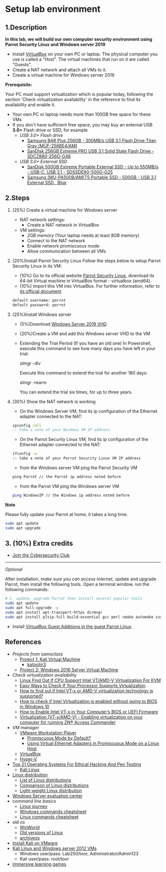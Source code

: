 # Setup lab environment

## 1.Description
**In this lab, we will build our own computer security environment using Parrot Security Linux and Windows server 2019**

* Install  [VirtualBox](https://www.virtualbox.org/) on your own PC or laptop. The physical computer you use is called a "Host". The virtual machines that run on it are called "Guests". 
* Create a NAT network and attach all VMs to it.
* Create a virtual machine for Windows server 2019


**Prerequisite:**

Your PC must support virtualization which is popular today, following the section 'Check virtualization availability' in the reference to find its availability and enable it.

* Your own PC or laptop needs more than 100GB free space for these VMs
* If you don't have sufficient free space, you may buy an external USB **3.0+** Flash drive or SSD, for example
  * _USB 3.0+ Flash drive_
    * [Samsung BAR Plus 256GB - 300MB/s USB 3.1 Flash Drive Titan Gray (MUF-256BE4/AM)](https://www.amazon.com/Samsung-BAR-Plus-32GB-MUF-32BE4/dp/B07BPKL2D2?ref\_=fsclp\_pl\_dp\_2&th=1)
    * [SanDisk 256GB Extreme PRO USB 3.1 Solid State Flash Drive - SDCZ880-256G-G46](https://www.amazon.com/dp/B01N7QDO7M/ref=emc\_b\_5\_t)
  * _USB 3.0+  External SSD_
    * [SanDisk 500GB Extreme Portable External SSD - Up to 550MB/s - USB-C, USB 3.1 - SDSSDE60-500G-G25](https://www.amazon.com/SanDisk-500GB-Extreme-Portable-External/dp/B078SWJ3CF/ref=sr\_1\_1?dchild=1&keywords=SanDisk\+500GB\+Extreme\+Portable\+External\+SSD\+-\+Up\+to\+550MB%2Fs\+-\+USB-C%2C\+USB\+3\.1\+-\+SDSSDE60-500G-G25&qid=1588950864&s=electronics&sr=1-1)
    * [Samsung (MU-PA500B/AM)T5 Portable SSD - 500GB - USB 3.1 External SSD , Blue ](https://www.amazon.com/Samsung-T5-Portable-SSD-MU-PA500B/dp/B073GZBT36?ref\_=fsclp\_pl\_dp\_3&th=1)

## 2.Steps
1. (25%) Create a virtual machine for Windows server
   * NAT network settings:
     * Create a NAT network in VirtualBox
   * VM settings:
     * *2GB memory* (Your laptop needs at least 8GB memory)
     * Connect to the NAT network
     * Enable network promiscuous mode
     * Allow communication between all VMs

2. (20%)Install Parrot Security Linux
Follow the steps below to setup Parrot Security Linux in its VM:

   * (10%) Go to its official website [Parrot Security Linux](https://www.parrotsec.org/download/), download its 64-bit Virtual machine in VirtualBox format - virtualbox (amd64).
   * (10%) Import this VM into VirtualBox. For further information, refer to [its official document](https://www.parrotsec.org/docs/).
   ```bash
   default username: parrot
   default password: parrot
   ```


1. (25%)Install Windows server

   * (5%)Download [Windows Server 2019 VHD](https://www.microsoft.com/en-us/evalcenter/download-windows-server-2019)
   * (20%)Create a VM and add this Windows server VHD to the VM

   * Extending the Trial Period (If you have an old one)
     In Powershell, execute this command to see how many days you have left in your trial:

     slmgr -dlv

     Execute this command to extend the trial for another 180 days:

     slmgr -rearm

     You can extend the trial six times, for up to three years.

2. (30%) Show the NAT network is working
	 * On the Windows Server VM, find its ip configuration of the Ethernet adapter connected to the NAT: 	
    ```cmd
    ipconfig /all
    :: take a note of your Windows VM IP address
    ```
	 * On the Parrot Security Linux VM, find its ip configuration of the Ethernet adapter connected to the NAT: 	
    ```bash
    ifconfig -a
    :: take a note of your Parrot Security Linux VM IP address
    ```
	 * from the Windows server VM ping the Parrot Security VM
    ```cmd
    ping Parrot // the Parrot ip address noted before
    ```
	 * from the Parrot VM ping the Windows server VM
    ```bash
    ping WindowsIP // the Windows ip address noted before
    ```

**Note**

Please fully update your Parrot at home, it takes a long time.

```bash
sudo apt update
sudo apt upgrade
```


## 3. (10%) Extra credits
- [Join the Cybersecurity Club](https://floridapoly.campuslabs.com/engage/organization/cybersecurity-club)

---

*Optional*

After installation, *make sure you can access Internet*, update and upgrade Parrot, then install the following tools. Open a terminal window, run the following commands:

```bash
# 1. update, upgrade Parrot then install several popular tools
sudo apt update
sudo apt full-upgrade -y
sudo apt install apt-transport-https dirmngr
sudo apt install p7zip-full build-essential gcc perl cmake automake curl git geany okular vim
```

* Install [VirtualBox Guest Additions in the guest Parrot Linux](https://www.parrotsec.org/docs/virtualization/virtualbox-guest-additions).


## References
* *Projects from samsclass*
  * [Project 1: Kali Virtual Machine](https://samsclass.info/152/proj/123p1kali.htm)
    * [katoolin3
](https://github.com/s-h-3-l-l/katoolin3)
  * [Project 2: Windows 2016 Server Virtual Machine](https://samsclass.info/123/proj10/123p2win.htm)
* *Check virtualization availability*
  * [Linux Find Out If CPU Support Intel VT/AMD-V Virtualization For KVM](https://www.cyberciti.biz/faq/linux-xen-vmware-kvm-intel-vt-amd-v-support/)
  * [Easy Ways to Check If Your Processor Supports Virtualization](https://www.technorms.com/8208/check-if-processor-supports-virtualization)
  * [How to find out if Intel VT-x or AMD-V virtualization technology is supported?](https://www.auslogics.com/en/articles/how-to-find-out-if-intel-vt-x-or-amd-v-virtualization-technology-is-supported/)
  * [How to check if Intel Virtualization is enabled without going to BIOS in Windows 10](https://stackoverflow.com/questions/49005791/how-to-check-if-intel-virtualization-is-enabled-without-going-to-bios-in-windows)
  * [How to Enable Intel VT-x in Your Computer’s BIOS or UEFI Firmware](https://www.howtogeek.com/213795/how-to-enable-intel-vt-x-in-your-computers-bios-or-uefi-firmware/)
  * [Virtualization (VT-x/AMD-V) - Enabling virtualization on your computer for running 2N® Access Commander](https://2nwiki.2n.cz/pages/viewpage.action?pageId=75202968)
* *VM manager*
  * [VMware Workstation Player](https://www.vmware.com/products/workstation-player.html)
    * [Promiscuous Mode by Default?](https://communities.vmware.com/t5/VMware-Workstation-Pro/Promiscuous-Mode-by-Default/td-p/2717392)
    * [Using Virtual Ethernet Adapters in Promiscuous Mode on a Linux Host](https://kb.vmware.com/s/article/287)
  * [VirtualBox](https://www.virtualbox.org/)
  * [Hyper-V](https://docs.microsoft.com/en-us/virtualization/hyper-v-on-windows/quick-start/enable-hyper-v)
* [Top 21 Operating Systems For Ethical Hacking And Pen Testing](https://techlog360.com/top-ethical-hacking-operating-systems/)
  * [Kali Linux](https://www.kali.org/)
* [Linux distribution](https://en.wikipedia.org/wiki/Linux_distribution)
  * [List of Linux distributions](https://en.wikipedia.org/wiki/List_of_Linux_distributions)
  * [Comparison of Linux distributions](https://en.wikipedia.org/wiki/Comparison_of_Linux_distributions)
  * [Light-weight Linux distribution](https://en.wikipedia.org/wiki/Light-weight_Linux_distribution)
* [Windows Server evaluation center](https://www.microsoft.com/en-us/evalcenter/evaluate-windows-server)
* *command line basics*
  * [Linux journey](https://linuxjourney.com/)
  * [Windows commands cheatsheet](./commandCheatsheets/CommandPromptCheatsheet.pdf)
  * [Linux commands cheatsheet](./commandCheatsheets/LinuxCommandMemento.pdf)
* _old os_
  * [WinWorld](https://winworldpc.com/library/operating-systems)
  * [Old versions of Linux](https://soft.lafibre.info/)
  * [archiveos](https://archiveos.org/)
* [Install Kali on VMware](https://samsclass.info/152/proj/M108.htm)
* [Kali Linux and Windows server 2012 VMs](https://drive.google.com/drive/folders/1fT7DlwAQjaDjCRsDDSDtaYZU2sCSLa_v)
  * Windows user/pass: Lab250/toor, Administrator/Admin123
  * Kali user/pass: root/toor
* [Immersive learning games](https://drive.google.com/drive/folders/1lrMrlt7txA1VviePt4koUjyxB6nedtLg)